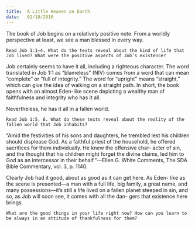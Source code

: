 ```yaml
---
title:  A Little Heaven on Earth
date:   02/10/2016
---
```


The book of Job begins on a relatively positive note. From a worldly perspective at least, we see a man blessed in every way.

```Read Job 1:1–4. What do the texts reveal about the kind of life that Job lived? What were the positive aspects of Job’s existence?```

Job certainly seems to have it all, including a righteous character. The word translated in Job 1:1 as “blameless” (NIV) comes from a word that can mean “complete” or “full of integrity.” The word for “upright” means “straight,” which can give the idea of walking on a straight path. In short, the book opens with an almost Eden-like scene depicting a wealthy man of faithfulness and integrity who has it all.

Nevertheless, he has it all in a fallen world.

```Read Job 1:5, 6. What do these texts reveal about the reality of the fallen world that Job inhabits?```

“Amid the festivities of his sons and daughters, he trembled lest his children should displease God. As a faithful priest of the household, he offered sacrifices for them individually. He knew the offensive char- acter of sin, and the thought that his children might forget the divine claims, led him to God as an intercessor in their behalf.”—Ellen G. White Comments, The SDA Bible Commentary, vol. 3, p. 1140.

Clearly Job had it good, about as good as it can get here. As Eden- like as the scene is presented—a man with a full life, big family, a great name, and many possessions—it’s still a life lived on a fallen planet steeped in sin, and so, as Job will soon see, it comes with all the dan- gers that existence here brings.
     
```What are the good things in your life right now? How can you learn to be always in an attitude of thankfulness for them?```